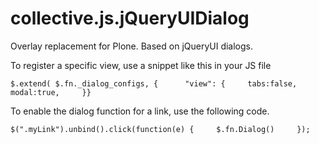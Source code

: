 collective.js.jQueryUIDialog
============================

Overlay replacement for Plone. Based on jQueryUI dialogs.

To register a specific view, use a snippet like this in your JS file

`$.extend( $.fn._dialog_configs, {     
			"view": {    
			tabs:false,    
			modal:true,    
		}}`

To enable the dialog function for a link, use the following code.

`$(".myLink").unbind().click(function(e) {    
    $.fn.Dialog()    
});`  

